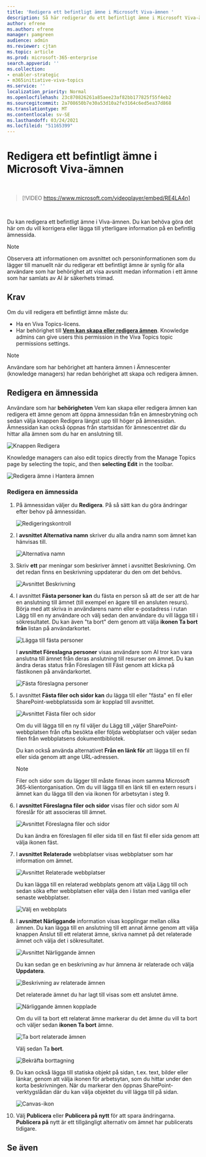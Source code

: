 ```yaml
---
title: 'Redigera ett befintligt ämne i Microsoft Viva-ämnen '
description: Så här redigerar du ett befintligt ämne i Microsoft Viva-ämnen.
author: efrene
ms.author: efrene
manager: pamgreen
audience: admin
ms.reviewer: cjtan
ms.topic: article
ms.prod: microsoft-365-enterprise
search.appverid: ''
ms.collection:
- enabler-strategic
- m365initiative-viva-topics
ms.service: ''
localization_priority: Normal
ms.openlocfilehash: 23c870826261a85aee23af82bb177825f55f4eb2
ms.sourcegitcommit: 2a708650b7e30a53d10a2fe3164c6ed5ea37d868
ms.translationtype: MT
ms.contentlocale: sv-SE
ms.lasthandoff: 03/24/2021
ms.locfileid: "51165399"
---
```

# <a name="edit-an-existing-topic-in-microsoft-viva-topics"></a>Redigera ett befintligt ämne i Microsoft Viva-ämnen 

</br>

> [!VIDEO https://www.microsoft.com/videoplayer/embed/RE4LA4n]  

</br>

Du kan redigera ett befintligt ämne i Viva-ämnen. Du kan behöva göra det här om du vill korrigera eller lägga till ytterligare information på en befintlig ämnessida. 

> [!Note] 
> Observera att informationen om avsnittet och [](topic-experiences-security-trimming.md)personinformationen som du lägger till manuellt när du redigerar ett befintligt ämne är synlig för alla användare som har behörighet att visa avsnitt medan information i ett ämne som har samlats av AI är säkerhets trimad. 

## <a name="requirements"></a>Krav

Om du vill redigera ett befintligt ämne måste du:
- Ha en Viva Topics-licens.
- Har behörighet till [**Vem kan skapa eller redigera ämnen**](./topic-experiences-user-permissions.md). Knowledge admins can give users this permission in the Viva Topics topic permissions settings. 

> [!Note] 
> Användare som har behörighet att hantera ämnen i Ämnescenter (knowledge managers) har redan behörighet att skapa och redigera ämnen.

## <a name="how-to-edit-a-topic-page"></a>Redigera en ämnessida

Användare som har **behörigheten** Vem kan skapa eller redigera ämnen kan redigera ett ämne <b></b> genom att öppna ämnessidan från en ämnesbrytning och sedan välja knappen Redigera längst upp till höger på ämnessidan. Ämnessidan kan också öppnas från startsidan för ämnescentret där du hittar alla ämnen som du har en anslutning till.

   ![Knappen Redigera](../media/knowledge-management/edit-button.png) </br> 

Knowledge managers can also edit topics directly from the Manage Topics page by selecting the topic, and then <b>selecting Edit</b> in the toolbar.

   ![Redigera ämne i Hantera ämnen](../media/knowledge-management/manage-topics-edit.png) </br> 

### <a name="to-edit-a-topic-page"></a>Redigera en ämnessida

1. På ämnessidan väljer du **Redigera**. På så sätt kan du göra ändringar efter behov på ämnessidan.

   ![Redigeringskontroll](../media/knowledge-management/topic-page-edit.png) </br>  


2. I <b>avsnittet Alternativa namn</b> skriver du alla andra namn som ämnet kan hänvisas till. 

    ![Alternativa namn](../media/knowledge-management/alt-names.png) </br> 
3. Skriv <b>ett</b> par meningar som beskriver ämnet i avsnittet Beskrivning. Om det redan finns en beskrivning uppdaterar du den om det behövs.

    ![Avsnittet Beskrivning](../media/knowledge-management/description.png)</br>

4. I avsnittet <b>Fästa personer kan</b> du fästa en person så att de ser att de har en anslutning till ämnet (till exempel en ägare till en ansluten resurs). Börja med att skriva in <b></b> användarens namn eller e-postadress i rutan Lägg till en ny användare och välj sedan den användare du vill lägga till i sökresultatet. Du kan även "ta bort" dem genom att välja <b>ikonen Ta bort från</b> listan på användarkortet.
 
    ![Lägga till fästa personer](../media/knowledge-management/pinned-people.png)</br>

    I <b>avsnittet Föreslagna personer</b> visas användare som AI tror kan vara anslutna till ämnet från deras anslutning till resurser om ämnet. Du kan ändra deras status från Föreslagen till Fäst genom att klicka på fästikonen på användarkortet.

   ![Fästa föreslagna personer](../media/knowledge-management/suggested-people.png)</br>

5. I avsnittet <b>Fästa filer och sidor kan</b> du lägga till eller "fästa" en fil eller SharePoint-webbplatssida som är kopplad till avsnittet.

   ![Avsnittet Fästa filer och sidor](../media/knowledge-management/pinned-files-and-pages.png)</br>
 
    Om du vill lägga till en ny fil väljer du Lägg till <b>,</b>väljer SharePoint-webbplatsen från ofta besökta eller följda webbplatser och väljer sedan filen från webbplatsens dokumentbibliotek.

    Du kan också använda alternativet <b>Från en länk för</b> att lägga till en fil eller sida genom att ange URL-adressen. 

   > [!Note] 
   > Filer och sidor som du lägger till måste finnas inom samma Microsoft 365-klientorganisation. Om du vill lägga till en länk till en extern resurs i ämnet kan du lägga till den via ikonen för arbetsytan i steg 9.

6. I <b>avsnittet Föreslagna filer och sidor</b> visas filer och sidor som AI föreslår för att associeras till ämnet.

   ![Avsnittet Föreslagna filer och sidor](../media/knowledge-management/suggested-files-and-pages.png)</br>

    Du kan ändra en föreslagen fil eller sida till en fäst fil eller sida genom att välja ikonen fäst.

7.  I <b>avsnittet Relaterade</b> webbplatser visas webbplatser som har information om ämnet. 

    ![Avsnittet Relaterade webbplatser](../media/knowledge-management/related-sites.png)</br>

    Du kan lägga till <b></b> en relaterad webbplats genom att välja Lägg till och sedan söka efter webbplatsen eller välja den i listan med vanliga eller senaste webbplatser.</br>
    
    ![Välj en webbplats](../media/knowledge-management/sites.png)</br>

8. I <b>avsnittet Närliggande</b> information visas kopplingar mellan olika ämnen. Du kan lägga till en anslutning <b></b> till ett annat ämne genom att välja knappen Anslut till ett relaterat ämne, skriva namnet på det relaterade ämnet och välja det i sökresultatet. 

   ![Avsnittet Närliggande ämnen](../media/knowledge-management/related-topic.png)</br>  

    Du kan sedan ge en beskrivning av hur ämnena är relaterade och välja <b>Uppdatera</b>.</br>

   ![Beskrivning av relaterade ämnen](../media/knowledge-management/related-topics-update.png)</br> 

   Det relaterade ämnet du har lagt till visas som ett anslutet ämne.

   ![Närliggande ämnen kopplade](../media/knowledge-management/related-topics-final.png)</br> 

   Om du vill ta bort ett relaterat ämne markerar du det ämne du vill ta bort och väljer sedan <b>ikonen Ta bort</b> ämne.</br>
 
   ![Ta bort relaterade ämnen](../media/knowledge-management/remove-related.png)</br>  

   Välj sedan Ta <b>bort</b>.</br>

   ![Bekräfta borttagning](../media/knowledge-management/remove-related-confirm.png)</br> 


9. Du kan också lägga till statiska objekt på sidan, t.ex. text, bilder eller länkar, genom att välja ikonen för arbetsytan, som du hittar under den korta beskrivningen. När du markerar den öppnas SharePoint-verktygslådan där du kan välja objektet du vill lägga till på sidan.

   ![Canvas-ikon](../media/knowledge-management/webpart-library.png)</br> 


10. Välj **Publicera** eller **Publicera på nytt** för att spara ändringarna. **Publicera på** nytt är ett tillgängligt alternativ om ämnet har publicerats tidigare.


## <a name="see-also"></a>Se även



